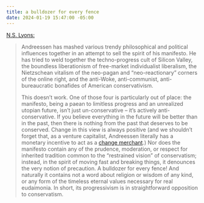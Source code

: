 ```yaml
---
title: a bulldozer for every fence
date: 2024-01-19 15:47:00 -05:00
---
```


[N.S. Lyons:](https://theupheaval.substack.com/p/the-rise-of-the-right-wing-progressives?utm_source=substack&utm_medium=email)

>Andreessen has mashed various trendy philosophical and political influences together in an attempt to sell the spirit of his manifesto. He has tried to weld together the techno-progress cult of Silicon Valley, the boundless liberationism of free-market individualist liberalism, the Nietzschean vitalism of the neo-pagan and “neo-reactionary” corners of the online right, and the anti-Woke, anti-communist, anti-bureaucratic bonafides of American conservativism.
>
>This doesn’t work. One of those four is particularly out of place: the manifesto, being a paean to limitless progress and an unrealized utopian future, isn’t just un-conservative – it’s actively anti-conservative. If you believe everything in the future will be better than in the past, then there is nothing from the past that deserves to be conserved. Change in this view is always positive (and we shouldn’t forget that, as a venture capitalist, Andreessen literally has a monetary incentive to act as a [change merchant](https://theupheaval.substack.com/p/the-change-merchants).) Nor does the manifesto contain any of the prudence, moderation, or respect for inherited tradition common to the “restrained vision” of conservatism; instead, in the spirit of moving fast and breaking things, it denounces the very notion of precaution. A bulldozer for every fence! And naturally it contains not a word about religion or wisdom of any kind, or any form of the timeless eternal values necessary for real eudaimonia. In short, its progressivism is in straightforward opposition to conservatism.